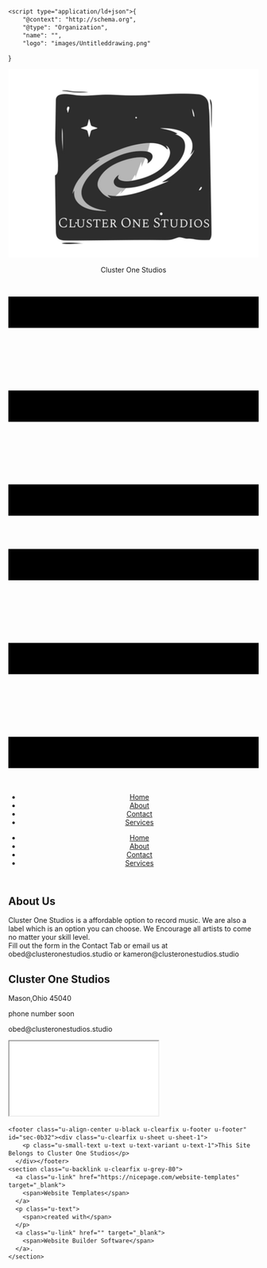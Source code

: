 <!DOCTYPE html>
<html style="font-size: 16px;" lang="en"><head>
    <meta name="viewport" content="width=device-width, initial-scale=1.0">
    <meta charset="utf-8">
    <meta name="keywords" content="About Us, Cluster One Studios">
    <meta name="description" content="">
    <title>About</title>
    <link rel="stylesheet" href="nicepage.css" media="screen">
<link rel="stylesheet" href="About.css" media="screen">
    <script class="u-script" type="text/javascript" src="jquery-1.9.1.min.js" defer=""></script>
    <script class="u-script" type="text/javascript" src="nicepage.js" defer=""></script>
    <meta name="generator" content="Nicepage 5.2.0, nicepage.com">
    <link rel="icon" href="images/favicon.png">
    <link id="u-theme-google-font" rel="stylesheet" href="https://fonts.googleapis.com/css?family=Roboto:100,100i,300,300i,400,400i,500,500i,700,700i,900,900i|Open+Sans:300,300i,400,400i,500,500i,600,600i,700,700i,800,800i">
    
    
    
    
    <script type="application/ld+json">{
		"@context": "http://schema.org",
		"@type": "Organization",
		"name": "",
		"logo": "images/Untitleddrawing.png"
}</script>
    <meta name="theme-color" content="#478ac9">
    <meta property="og:title" content="About">
    <meta property="og:type" content="website">
  </head>
  <body class="u-body u-xl-mode" data-lang="en"><header class="u-black u-clearfix u-header u-header" id="sec-3921"><div class="u-clearfix u-sheet u-sheet-1">
        <a href="https://nicepage.com" class="infinite u-align-center u-hover-feature u-image u-logo u-image-1" data-image-width="960" data-image-height="720">
          <img src="images/Untitleddrawing.png" class="u-logo-image u-logo-image-1">
        </a>
        <p class="u-align-left u-custom-font u-heading-font u-text u-text-default u-text-1">Cluster One Studios</p>
        <nav class="u-menu u-menu-one-level u-offcanvas u-menu-1">
          <div class="menu-collapse" style="font-size: 1rem; letter-spacing: 0px; font-weight: 700; text-transform: uppercase;">
            <a class="u-button-style u-custom-active-border-color u-custom-border u-custom-border-color u-custom-borders u-custom-hover-border-color u-custom-left-right-menu-spacing u-custom-padding-bottom u-custom-text-active-color u-custom-text-color u-custom-text-hover-color u-custom-top-bottom-menu-spacing u-nav-link u-text-active-palette-1-base u-text-hover-palette-2-base" href="#">
              <svg class="u-svg-link" viewBox="0 0 24 24"><use xlink:href="#menu-hamburger"></use></svg>
              <svg class="u-svg-content" version="1.1" id="menu-hamburger" viewBox="0 0 16 16" x="0px" y="0px" xmlns:xlink="http://www.w3.org/1999/xlink" xmlns="http://www.w3.org/2000/svg"><g><rect y="1" width="16" height="2"></rect><rect y="7" width="16" height="2"></rect><rect y="13" width="16" height="2"></rect>
</g></svg>
            </a>
          </div>
          <div class="u-custom-menu u-nav-container">
            <ul class="u-nav u-spacing-30 u-unstyled u-nav-1"><li class="u-nav-item"><a class="u-border-2 u-border-active-palette-5-base u-border-hover-palette-4-base u-border-no-left u-border-no-right u-border-no-top u-button-style u-nav-link u-text-active-grey-30 u-text-hover-palette-2-base u-text-white" href="Home.html" style="padding: 10px 0px;">Home</a>
</li><li class="u-nav-item"><a class="u-border-2 u-border-active-palette-5-base u-border-hover-palette-4-base u-border-no-left u-border-no-right u-border-no-top u-button-style u-nav-link u-text-active-grey-30 u-text-hover-palette-2-base u-text-white" href="About.html" style="padding: 10px 0px;">About</a>
</li><li class="u-nav-item"><a class="u-border-2 u-border-active-palette-5-base u-border-hover-palette-4-base u-border-no-left u-border-no-right u-border-no-top u-button-style u-nav-link u-text-active-grey-30 u-text-hover-palette-2-base u-text-white" href="Contact.html" style="padding: 10px 0px;">Contact</a>
</li><li class="u-nav-item"><a class="u-border-2 u-border-active-palette-5-base u-border-hover-palette-4-base u-border-no-left u-border-no-right u-border-no-top u-button-style u-nav-link u-text-active-grey-30 u-text-hover-palette-2-base u-text-white" href="Services.html" style="padding: 10px 0px;">Services</a>
</li></ul>
          </div>
          <div class="u-custom-menu u-nav-container-collapse">
            <div class="u-black u-container-style u-inner-container-layout u-opacity u-opacity-95 u-sidenav">
              <div class="u-inner-container-layout u-sidenav-overflow">
                <div class="u-menu-close"></div>
                <ul class="u-align-center u-nav u-popupmenu-items u-unstyled u-nav-2"><li class="u-nav-item"><a class="u-button-style u-nav-link" href="Home.html">Home</a>
</li><li class="u-nav-item"><a class="u-button-style u-nav-link" href="About.html">About</a>
</li><li class="u-nav-item"><a class="u-button-style u-nav-link" href="Contact.html">Contact</a>
</li><li class="u-nav-item"><a class="u-button-style u-nav-link" href="Services.html">Services</a>
</li></ul>
              </div>
            </div>
            <div class="u-black u-menu-overlay u-opacity u-opacity-70"></div>
          </div>
        </nav>
      </div></header>
    <section class="u-align-center u-clearfix u-grey-90 u-section-1" id="sec-cbc9">
      <div class="u-clearfix u-sheet u-valign-middle u-sheet-1">
        <div class="u-container-style u-group u-group-1">
          <div class="u-container-layout u-container-layout-1">
            <h2 class="u-align-center u-text u-text-default u-text-1">
              <span style="font-weight: 700;">About </span>Us
            </h2>
            <p class="u-text u-text-2">Cluster One Studios is a affordable option to record music. We are also a label which is an option you can choose. We Encourage all artists to come no matter your skill level.<br>Fill out the form in the Contact Tab or email us at obed@clusteronestudios.studio or kameron@clusteronestudios.studio
            </p>
          </div>
        </div>
      </div>
    </section>
    <section class="u-align-center u-clearfix u-image u-shading u-section-2" src="" data-image-width="1280" data-image-height="848" id="sec-00c9">
      <div class="u-clearfix u-sheet u-valign-middle u-sheet-1">
        <h2 class="u-text u-text-default u-text-1">Cluster One Studios</h2>
        <p class="u-text u-text-2">Mason,Ohio 45040</p>
        <p class="u-text u-text-3">phone number soon</p>
        <p class="u-text u-text-4">obed@clusteronestudios.studio</p>
      </div>
    </section>
    <section class="u-clearfix u-grey-light-2 u-typography-custom-page-typography-12--Map u-section-3" id="sec-f7bc">
      <div class="u-expanded u-grey-light-2 u-map u-map-1">
        <div class="embed-responsive">
          <iframe class="embed-responsive-item" src="//maps.google.com/maps?output=embed&amp;q=Mason%20ohio&amp;t=m" data-map="JTdCJTIycG9zaXRpb25UeXBlJTIyJTNBJTIybWFwLXBvaW50JTIyJTJDJTIyYWRkcmVzcyUyMiUzQSUyMk1hc29uJTIwb2hpbyUyMiUyQyUyMnpvb20lMjIlM0FudWxsJTJDJTIydHlwZUlkJTIyJTNBJTIycm9hZCUyMiUyQyUyMmxhbmclMjIlM0FudWxsJTJDJTIyYXBpS2V5JTIyJTNBbnVsbCUyQyUyMm1hcmtlcnMlMjIlM0ElNUIlNUQlN0Q="></iframe>
        </div>
      </div>
    </section>
    
    
    <footer class="u-align-center u-black u-clearfix u-footer u-footer" id="sec-0b32"><div class="u-clearfix u-sheet u-sheet-1">
        <p class="u-small-text u-text u-text-variant u-text-1">This Site Belongs to Cluster One Studios</p>
      </div></footer>
    <section class="u-backlink u-clearfix u-grey-80">
      <a class="u-link" href="https://nicepage.com/website-templates" target="_blank">
        <span>Website Templates</span>
      </a>
      <p class="u-text">
        <span>created with</span>
      </p>
      <a class="u-link" href="" target="_blank">
        <span>Website Builder Software</span>
      </a>. 
    </section>
  
</body></html>
